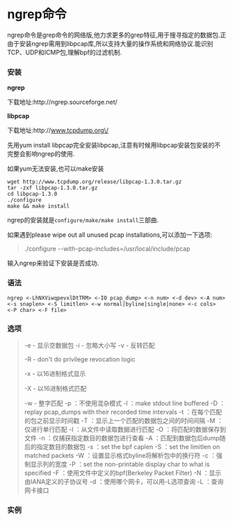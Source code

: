 # ngrep命令

ngrep命令是grep命令的网络版,他力求更多的grep特征,用于搜寻指定的数据包.正由于安装ngrep需用到libpcap库,所以支持大量的操作系统和网络协议.能识别TCP、UDP和ICMP包,理解bpf的过滤机制.

### 安装

**ngrep**

下载地址:http:\/\/ngrep.sourceforge.net\/

**libpcap**

下载地址:http:\/\/www.tcpdump.org\/

先用yum install libpcap完全安装libpcap,注意有时候用libpcap安装包安装的不完整会影响ngrep的使用.

如果yum无法安装,也可以make安装

```
wget http://www.tcpdump.org/release/libpcap-1.3.0.tar.gz
tar -zxf libpcap-1.3.0.tar.gz
cd libpcap-1.3.0
./configure
make && make install
```

ngrep的安装就是`configure/make/make install`三部曲.

如果遇到please wipe out all unused pcap installations,可以添加一下选项:

> .\/configure --with-pcap-includes=\/usr\/local\/include\/pcap

输入ngrep来验证下安装是否成功.

### 语法

```
ngrep <-LhNXViwqpevxlDtTRM> <-IO pcap_dump> <-n num> <-d dev> <-A num>
<-s snaplen> <-S limitlen> <-w normal|byline|single|none> <-c cols>
<-P char> <-F file>
```

### 选项

> -e - 显示空数据包
> -i - 忽略大小写
> -v - 反转匹配
> 
> -R - don't do privilege revocation logic
> 
> -x - 以16进制格式显示 
> 
> -X - 以16进制格式匹配
> 
> -w - 整字匹配 -p ：不使用混杂模式 -l ：make stdout line buffered -D ：replay pcap\_dumps with their recorded time intervals -t ：在每个匹配的包之前显示时间戳 -T ：显示上一个匹配的数据包之间的时间间隔 -M ：仅进行单行匹配 -I ：从文件中读取数据进行匹配 -O ：将匹配的数据保存到文件 -n ：仅捕获指定数目的数据包进行查看 -A ：匹配到数据包后dump随后的指定数目的数据包 -s ：set the bpf caplen -S ：set the limitlen on matched packets -W ：设置显示格式byline将解析包中的换行符 -c ：强制显示列的宽度 -P ：set the non-printable display char to what is specified -F ：使用文件中定义的bpf\(Berkeley Packet Filter\) -N ：显示由IANA定义的子协议号 -d ：使用哪个网卡，可以用-L选项查询 -L ：查询网卡接口

### 实例

